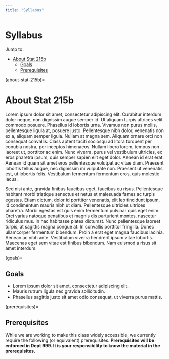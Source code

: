 ```yaml
---
title: "Syllabus"
---
```


# Syllabus

Jump to:

- [About Stat 215b](#about-stat-215b)
  - [Goals](#goals)
  - [Prerequisites](#prerequisites)


(about-stat-215b)=
# About Stat 215b

Lorem ipsum dolor sit amet, consectetur adipiscing elit. Curabitur interdum dolor neque, non dignissim augue semper id. Ut aliquam turpis ultrices velit commodo posuere. Phasellus id lobortis urna. Vivamus non purus mollis, pellentesque ligula at, posuere justo. Pellentesque nibh dolor, venenatis non ex a, aliquam semper ligula. Nullam at magna sem. Aliquam ornare orci non consequat convallis. Class aptent taciti sociosqu ad litora torquent per conubia nostra, per inceptos himenaeos. Nullam libero lorem, tempus non laoreet ut, porttitor ac enim. Nunc viverra, purus vel vestibulum ultricies, ex eros pharetra ipsum, quis semper sapien elit eget dolor. Aenean id erat erat. Aenean id quam sit amet eros pellentesque volutpat ac vitae diam. Praesent lobortis tellus augue, nec dignissim mi vulputate non. Praesent ut venenatis est, ut lobortis felis. Vestibulum fermentum fermentum eros, quis molestie lacus.

Sed nisi ante, gravida finibus faucibus eget, faucibus eu risus. Pellentesque habitant morbi tristique senectus et netus et malesuada fames ac turpis egestas. Etiam dictum, dolor id porttitor venenatis, elit leo tincidunt ipsum, id condimentum mauris nibh ut diam. Pellentesque ultricies ultrices pharetra. Morbi egestas est quis enim fermentum pulvinar quis eget enim. Orci varius natoque penatibus et magnis dis parturient montes, nascetur ridiculus mus. In hac habitasse platea dictumst. Nunc pellentesque laoreet turpis, at sagittis magna congue at. In convallis porttitor fringilla. Donec ullamcorper fermentum bibendum. Proin a erat eget magna faucibus lacinia. Aenean ac nibh ante. Vestibulum viverra hendrerit ipsum vitae lobortis. Maecenas eget sem vitae est finibus bibendum. Nam euismod a risus sit amet interdum.

(goals)=
## Goals

- Lorem ipsum dolor sit amet, consectetur adipiscing elit.
- Mauris rutrum ligula nec gravida sollicitudin.
- Phasellus sagittis justo sit amet odio consequat, ut viverra purus mattis.

(prerequisites)=
## Prerequisites

While we are working to make this class widely accessible, we currently require the following (or equivalent) prerequisites. **Prerequisites will be enforced in Dept 999. It is your responsibility to know the material in the prerequisites.** 

